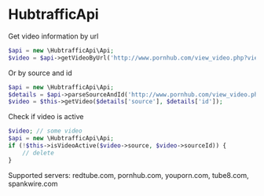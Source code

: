 # HubtrafficApi

Get video information by url
```php
$api = new \HubtrafficApi\Api;
$video = $api->getVideoByUrl('http://www.pornhub.com/view_video.php?viewkey=ph57c67facc4ab2'); 
```

Or by source and id
```php
$api = new \HubtrafficApi\Api;
$details = $api->parseSourceAndId('http://www.pornhub.com/view_video.php?viewkey=ph57c67facc4ab2');
$video = $this->getVideo($details['source'], $details['id']);
```

Check if video is active
```php
$video; // some video
$api = new \HubtrafficApi\Api;
if (!$this->isVideoActive($video->source, $video->sourceId)) {
	// delete
}
```

Supported servers: redtube.com, pornhub.com, youporn.com, tube8.com, spankwire.com
